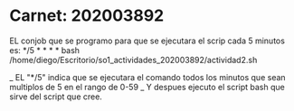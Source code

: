 # Carnet: 202003892
EL conjob que se programo para que se ejecutara el scrip cada 5 minutos es: */5 * * * * bash /home/diego/Escritorio/so1_actividades_202003892/actividad2.sh

_ EL "*/5" indica que se ejecutara el comando todos los minutos que sean multiplos de 5 en el rango de 0-59
_ Y despues ejecuto el script bash que sirve del script que cree.
